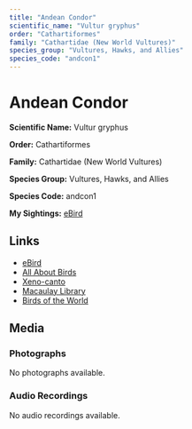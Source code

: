 ```yaml
---
title: "Andean Condor"
scientific_name: "Vultur gryphus"
order: "Cathartiformes"
family: "Cathartidae (New World Vultures)"
species_group: "Vultures, Hawks, and Allies"
species_code: "andcon1"
---
```


# Andean Condor

**Scientific Name:** Vultur gryphus

**Order:** Cathartiformes

**Family:** Cathartidae (New World Vultures)

**Species Group:** Vultures, Hawks, and Allies

**Species Code:** andcon1

**My Sightings:** [eBird](https://ebird.org/lifelist?r=world&time=life&spp=andcon1)

## Links
* [eBird](https://ebird.org/species/andcon1) 
* [All About Birds](https://www.allaboutbirds.org/guide/andcon1) 
* [Xeno-canto](https://www.xeno-canto.org/species/vultur-gryphus) 
* [Macaulay Library](https://search.macaulaylibrary.org/catalog?taxonCode=andcon1&sort=rating_rank_desc)
* [Birds of the World](https://birdsoftheworld.org/bow/species/andcon1)

## Media
### Photographs
No photographs available.

### Audio Recordings
No audio recordings available.
